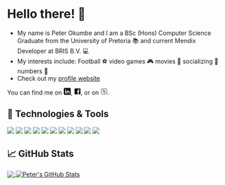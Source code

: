 # Hello there! 👋
- My name is Peter Okumbe and I am a BSc (Hons) Computer Science Graduate from the University of Pretoria :books: and current Mendix Developer at BRIS B.V. 💻
- My interests include: Football :soccer: video games :video_game: movies 🎥 socializing 💬 numbers 🔢
- Check out my [profile website](https://peterokumbe17.github.io/)

You can find me on [![LinkedIn][1.1]][1], [![Facebook][1.2]][2], or on [![Twitter][1.3]][3].

## 🔧 Technologies & Tools
![](https://img.shields.io/badge/Mendix-blue)
![](https://img.shields.io/badge/Linux-informational?style=flat&logo=linux&logoColor=white&color=dark-green)
![](https://img.shields.io/badge/Python-informational?style=flat&logo=python&logoColor=white&color=dark-green)
![](https://img.shields.io/badge/HTML-informational?style=flat&logo=html&logoColor=white&color=dark-green)
![](https://img.shields.io/badge/css-informational?style=flat&logo=css&logoColor=white&color=dark-green)
![](https://img.shields.io/badge/PHP-informational?style=flat&logo=php&logoColor=white&color=dark-green)
![](https://img.shields.io/badge/JavaScript-informational?style=flat&logo=javascript&logoColor=white&color=dark-green)
![](https://img.shields.io/badge/NodeJS-informational?style=flat&logo=nodejs&logoColor=white&color=dark-green)
![](https://img.shields.io/badge/PostgreSQL-informational?style=flat&logo=postgresql&logoColor=white&color=dark-green)
![](https://img.shields.io/badge/MongoDB-informational?style=flat&logo=mongodb&logoColor=white&color=dark-green)
![](https://img.shields.io/badge/RestAPI-informational?style=flat&logo=restapi&logoColor=white&color=dark-green)

## &#x1f4c8; GitHub Stats

<a href="https://github.com/peterokumbe17/peterokumbe17">
  <img align="center" src="https://github-readme-stats.vercel.app/api/top-langs/?username=peterokumbe17&hide=java,html,tex&title_color=ffffff&text_color=c9cacc&icon_color=2bbc8a&bg_color=1d1f21&langs_count=3" />
</a>
<a href="https://github.com/peterokumbe17/peterokumbe17">
  <img align="center" src="https://github-readme-stats.vercel.app/api?username=peterokumbe17&show_icons=true&line_height=27&count_private=true&title_color=ffffff&text_color=c9cacc&icon_color=2bbc8a&bg_color=1d1f21" alt="Peter's GitHub Stats" />
</a>

<!-- <a href="https://github.com/peterokumbe17/advent-of-code">
  <img align="center" src="https://github-readme-stats.vercel.app/api/pin/?username=peterokumbe17&repo=advent-of-code&title_color=ffffff&text_color=c9cacc&icon_color=2bbc8a&bg_color=1d1f21" />
</a> -->

<!-- Icons -->

[1.1]: https://raw.githubusercontent.com/peterokumbe17/peterokumbe17/main/linkedin-3-16.png
[1.2]: https://raw.githubusercontent.com/peterokumbe17/peterokumbe17/main/facebook_16x16-icon.png
[1.3]: https://raw.githubusercontent.com/peterokumbe17/peterokumbe17/main/twitter-x_16x16-icon.png

<!-- Links to social media accounts -->

[1]: https://www.linkedin.com/in/peter-okumbe-65a887203/
[2]: https://facebook.com/peter.okumbe
[3]: https://twitter.com/retep_741
